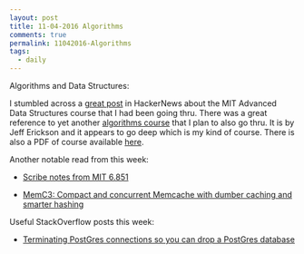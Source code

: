 ```yaml
---
layout: post
title: 11-04-2016 Algorithms
comments: true
permalink: 11042016-Algorithms
tags:
  - daily
---
```


Algorithms and Data Structures:

I stumbled across a [great post](https://news.ycombinator.com/item?id=12871234) in HackerNews about the 
MIT Advanced Data Structures course that I had been going thru.  There was a great reference to yet another 
[algorithms course](http://jeffe.cs.illinois.edu/teaching/algorithms/) that I plan to also go thru.  It is by 
Jeff Erickson and it appears to go deep which is my kind of course.  There is also a PDF of course available 
[here](http://jeffe.cs.illinois.edu/teaching/algorithms/everything.pdf).

Another notable read from this week:

  * [Scribe notes from MIT 6.851](http://courses.csail.mit.edu/6.851/spring14/scribe/2012scribes.pdf)

  * [MemC3: Compact and concurrent Memcache with dumber caching and smarter hashing](https://blog.acolyer.org/2016/11/02/memc3-compact-and-concurrent-memcache-with-dumber-caching-and-smarter-hashing/)

Useful StackOverflow posts this week:

  * [Terminating PostGres connections so you can drop a PostGres database](http://stackoverflow.com/questions/5408156/how-to-drop-a-postgresql-database-if-there-are-active-connections-to-it)